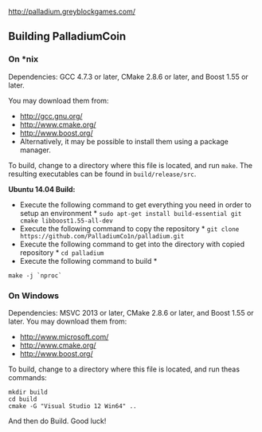 http://palladium.greyblockgames.com/

## Building PalladiumCoin 

### On *nix

Dependencies: GCC 4.7.3 or later, CMake 2.8.6 or later, and Boost 1.55 or later.

You may download them from:

* http://gcc.gnu.org/
* http://www.cmake.org/
* http://www.boost.org/
* Alternatively, it may be possible to install them using a package manager.

To build, change to a directory where this file is located, and run `make`. The resulting executables can be found in `build/release/src`.

**Ubuntu 14.04 Build:**

* Execute the following command to get everything you need in order to setup an environment *
`sudo apt-get install build-essential git cmake libboost1.55-all-dev`
* Execute the following command to copy the repository *
`git clone https://github.com/PalladiumCo1n/palladium.git`
* Execute the following command to get into the directory with copied repository *
`cd palladium`
* Execute the following command to build *

```make -j `nproc` ```

### On Windows
Dependencies: MSVC 2013 or later, CMake 2.8.6 or later, and Boost 1.55 or later. You may download them from:

* http://www.microsoft.com/
* http://www.cmake.org/
* http://www.boost.org/

To build, change to a directory where this file is located, and run theas commands: 
```
mkdir build
cd build
cmake -G "Visual Studio 12 Win64" ..
```

And then do Build.
Good luck!

